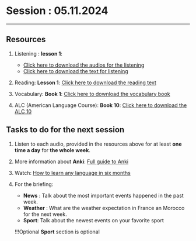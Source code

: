 # Session : 05.11.2024

---

## Resources 
1. Listening : **lesson 1**:
	* <a href="https://drive.google.com/file/d/1nVDJXhUrL1y6QwuuJySakZuPiZkmAB5N/view?usp=sharing" target="_blank">Click here to download the audios for the listening </a>
	* <a href="https://drive.google.com/drive/folders/144TxPmFkgq6n38B6H4_OtGNf51qtULtu?usp=sharing" target="_blank">Click here to download the text for listening </a>

1. Reading: **Lesson 1**: <a href="https://drive.google.com/file/d/1ojfLNJBffSVb417qO4nE0rrBi1NyAV6_/view?usp=sharing" target="_blank">Click here to download the reading text</a>
1. Vocabulary:  **Book 1**: <a href="https://drive.google.com/file/d/1hNFIFcbahATSbUhyV8-44BKaTfjq5sAe/view?usp=sharing" target="_blank">Click here to download the vocabulary book</a> 
1. ALC (American Language Course): **Book 10**: <a href="https://drive.google.com/file/d/1nqkkMXSq8e13Htc_59jn9wa9AFBdQjav/view?usp=sharing" target="_blank">Click here to download the ALC 10</a> 


## Tasks to do for the next session 
 
1. Listen to each audio, provided in the resources above for at least **one time a day** for **the whole week**.
1. More information about **Anki**: <a href="https://www.youtube.com/watch?v=vm4oooKANzU" target="_blank">Full guide to Anki</a>
1. Watch: <a href="https://www.youtube.com/watch?v=d0yGdNEWdn0" target="_blank">How to learn any language in six months</a>
1. For the briefing:
	* **News**  : Talk about the most important events happened in the past week.
	* **Weather** : What are the weather expectation in France an Morocco for the next week. 
	* **Sport**: Talk about the newest events on your favorite sport

	!!!Optional
		 **Sport** section is optional  


